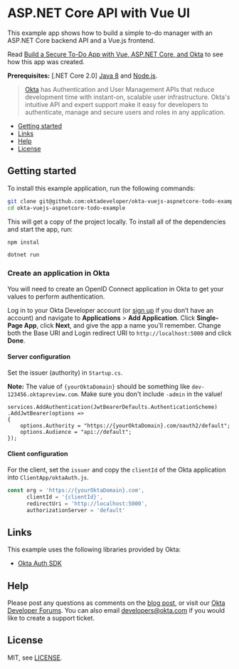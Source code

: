 # ASP.NET Core API with Vue UI

This example app shows how to build a simple to-do manager with an ASP.NET Core backend API and a Vue.js frontend.

Read [Build a Secure To-Do App with Vue, ASP.NET Core, and Okta](https://scotch.io/tutorials/build-a-secure-to-do-app-with-vuejs-aspnet-core-and-okta) to see how this app was created.

**Prerequisites:** [.NET Core 2.0] [Java 8](https://dot.net/core) and [Node.js](https://nodejs.org/).

> [Okta](https://developer.okta.com/) has Authentication and User Management APIs that reduce development time with instant-on, scalable user infrastructure. Okta's intuitive API and expert support make it easy for developers to authenticate, manage and secure users and roles in any application.

* [Getting started](#getting-started)
* [Links](#links)
* [Help](#help)
* [License](#license)

## Getting started

To install this example application, run the following commands:

```bash
git clone git@github.com:oktadeveloper/okta-vuejs-aspnetcore-todo-example.git
cd okta-vuejs-aspnetcore-todo-example
```

This will get a copy of the project locally. To install all of the dependencies and start the app, run:

```bash
npm instal

dotnet run
```

### Create an application in Okta

You will need to create an OpenID Connect application in Okta to get your values to perform authentication. 

Log in to your Okta Developer account (or [sign up](https://developer.okta.com/signup/) if you don’t have an account) and navigate to **Applications** > **Add Application**. Click **Single-Page App**, click **Next**, and give the app a name you’ll remember. Change both the Base URI and Login redirect URI to `http://localhost:5000` and click **Done**.

#### Server configuration

Set the issuer (authority) in `Startup.cs`.

**Note:** The value of `{yourOktaDomain}` should be something like `dev-123456.oktapreview.com`. Make sure you don't include `-admin` in the value!

```properties
services.AddAuthentication(JwtBearerDefaults.AuthenticationScheme)
.AddJwtBearer(options =>
{
    options.Authority = "https://{yourOktaDomain}.com/oauth2/default";
    options.Audience = "api://default";
});
```

#### Client configuration

For the client, set the `issuer` and copy the `clientId` of the Okta application into `ClientApp/oktaAuth.js`.

```javascript
const org = 'https://{yourOktaDomain}.com',
      clientId = '{clientId}',
      redirectUri = 'http://localhost:5000',
      authorizationServer = 'default'
```

## Links

This example uses the following libraries provided by Okta:

* [Okta Auth SDK](https://github.com/okta/okta-auth-js)

## Help

Please post any questions as comments on the [blog post](https://scotch.io/tutorials/build-a-secure-to-do-app-with-vuejs-aspnet-core-and-okta), or visit our [Okta Developer Forums](https://devforum.okta.com/). You can also email developers@okta.com if you would like to create a support ticket.

## License

MIT, see [LICENSE](LICENSE).
